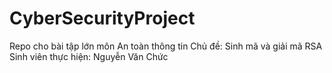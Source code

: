# CyberSecurityProject
Repo cho bài tập lớn môn An toàn thông tin
Chủ đề: Sinh mã và giải mã RSA
Sinh viên thực hiện: Nguyễn Văn Chức
